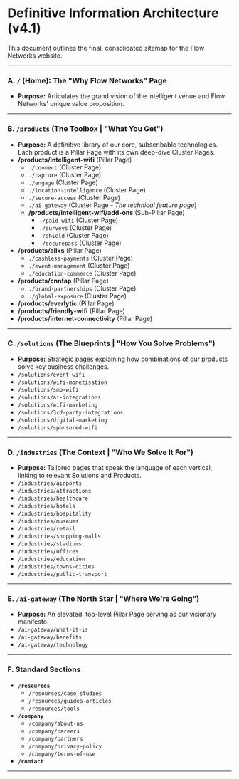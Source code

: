 # Definitive Information Architecture (v4.1)

This document outlines the final, consolidated sitemap for the Flow Networks website.

---

### **A. `/` (Home): The "Why Flow Networks" Page**
- **Purpose:** Articulates the grand vision of the intelligent venue and Flow Networks' unique value proposition.

---

### **B. `/products` (The Toolbox | "What You Get")**
- **Purpose:** A definitive library of our core, subscribable technologies. Each product is a Pillar Page with its own deep-dive Cluster Pages.
- **/products/intelligent-wifi** (Pillar Page)
  - `./connect` (Cluster Page)
  - `./capture` (Cluster Page)
  - `./engage` (Cluster Page)
  - `./location-intelligence` (Cluster Page)
  - `./secure-access` (Cluster Page)
  - `./ai-gateway` (Cluster Page - *The technical feature page*)
  - **/products/intelligent-wifi/add-ons** (Sub-Pillar Page)
    - `./paid-wifi` (Cluster Page)
    - `./surveys` (Cluster Page)
    - `./shield` (Cluster Page)
    - `./securepass` (Cluster Page)
- **/products/allxs** (Pillar Page)
  - `./cashless-payments` (Cluster Page)
  - `./event-management` (Cluster Page)
  - `./education-commerce` (Cluster Page)
- **/products/cnntap** (Pillar Page)
  - `./brand-partnerships` (Cluster Page)
  - `./global-exposure` (Cluster Page)
- **/products/everlytic** (Pillar Page)
- **/products/friendly-wifi** (Pillar Page)
- **/products/internet-connectivity** (Pillar Page)

---

### **C. `/solutions` (The Blueprints | "How You Solve Problems")**
- **Purpose:** Strategic pages explaining how combinations of our products solve key business challenges.
- `/solutions/event-wifi`
- `/solutions/wifi-monetisation`
- `/solutions/smb-wifi`
- `/solutions/ai-integrations`
- `/solutions/wifi-marketing`
- `/solutions/3rd-party-integrations`
- `/solutions/digital-marketing`
- `/solutions/sponsored-wifi`

---

### **D. `/industries` (The Context | "Who We Solve It For")**
- **Purpose:** Tailored pages that speak the language of each vertical, linking to relevant Solutions and Products.
- `/industries/airports`
- `/industries/attractions`
- `/industries/healthcare`
- `/industries/hotels`
- `/industries/hospitality`
- `/industries/museums`
- `/industries/retail`
- `/industries/shopping-malls`
- `/industries/stadiums`
- `/industries/offices`
- `/industries/education`
- `/industries/towns-cities`
- `/industries/public-transport`

---

### **E. `/ai-gateway` (The North Star | "Where We're Going")**
- **Purpose:** An elevated, top-level Pillar Page serving as our visionary manifesto.
- `/ai-gateway/what-it-is`
- `/ai-gateway/benefits`
- `/ai-gateway/technology`

---

### **F. Standard Sections**
- **`/resources`**
  - `/resources/case-studies`
  - `/resources/guides-articles`
  - `/resources/tools`
- **`/company`**
  - `/company/about-us`
  - `/company/careers`
  - `/company/partners`
  - `/company/privacy-policy`
  - `/company/terms-of-use`
- **`/contact`**

---
